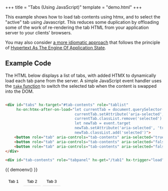 +++
title = "Tabs (Using JavaScript)"
template = "demo.html"
+++

This example shows how to load tab contents using htmx, and to select the "active" tab using Javascript.  This reduces
some duplication by offloading some of the work of re-rendering the tab HTML from your application server to your
clients' browsers.

You may also consider [a more idiomatic approach](@/examples/tabs-hateoas.md) that follows the principle of [Hypertext As The Engine Of Application State](https://en.wikipedia.org/wiki/HATEOAS).

## Example Code

The HTML below displays a list of tabs, with added HTMX to dynamically load each tab pane from the server.  A simple
JavaScript event handler uses the [`take` function](https://hyperscript.org/commands/take/) to switch the selected tab
when the content is swapped into the DOM.

```html

<div id="tabs" hx-target="#tab-contents" role="tablist"
     hx-on:htmx-after-on-load="let currentTab = document.querySelector('[aria-selected=true]');
                               currentTab.setAttribute('aria-selected', 'false')
                               currentTab.classList.remove('selected')
                               let newTab = event.target
                               newTab.setAttribute('aria-selected', 'true')
                               newTab.classList.add('selected')">
    <button role="tab" aria-controls="tab-contents" aria-selected="true" hx-get="/tab1" class="selected">Tab 1</button>
    <button role="tab" aria-controls="tab-contents" aria-selected="false" hx-get="/tab2">Tab 2</button>
    <button role="tab" aria-controls="tab-contents" aria-selected="false" hx-get="/tab3">Tab 3</button>
</div>

<div id="tab-contents" role="tabpanel" hx-get="/tab1" hx-trigger="load"></div>
```

{{ demoenv() }}

<div id="tabs" hx-target="#tab-contents" role="tablist"
     hx-on:htmx-after-on-load="console.log(event)
                               let currentTab = document.querySelector('[aria-selected=true]');
                                          currentTab.setAttribute('aria-selected', 'false')
                                          currentTab.classList.remove('selected')
                                          let newTab = event.target
                                          newTab.setAttribute('aria-selected', 'true')
                                          newTab.classList.add('selected')">
	<button role="tab" aria-controls="tab-contents" aria-selected="true" hx-get="/tab1" class="selected">Tab 1</button>
	<button role="tab" aria-controls="tab-contents" aria-selected="false" hx-get="/tab2">Tab 2</button>
	<button role="tab" aria-controls="tab-contents" aria-selected="false" hx-get="/tab3">Tab 3</button>
</div>

<div id="tab-contents" role="tabpanel" hx-get="/tab1" hx-trigger="load"></div>

<script src="https://unpkg.com/hyperscript.org"></script>
<script>
	onGet("/tab1", function() {
		return `
			<p>Commodo normcore truffaut VHS duis gluten-free keffiyeh iPhone taxidermy godard ramps anim pour-over.
			Pitchfork vegan mollit umami quinoa aute aliquip kinfolk eiusmod live-edge cardigan ipsum locavore.
			Polaroid duis occaecat narwhal small batch food truck.
			PBR&B venmo shaman small batch you probably haven't heard of them hot chicken readymade.
			Enim tousled cliche woke, typewriter single-origin coffee hella culpa.
			Art party readymade 90's, asymmetrical hell of fingerstache ipsum.</p>
		`});
	onGet("/tab2", function() {
		return `
			<p>Kitsch fanny pack yr, farm-to-table cardigan cillum commodo reprehenderit plaid dolore cronut meditation.
			Tattooed polaroid veniam, anim id cornhole hashtag sed forage.
			Microdosing pug kitsch enim, kombucha pour-over sed irony forage live-edge.
			Vexillologist eu nulla trust fund, street art blue bottle selvage raw denim.
			Dolore nulla do readymade, est subway tile affogato hammock 8-bit.
			Godard elit offal pariatur you probably haven't heard of them post-ironic.
			Prism street art cray salvia.</p>
		`
	});
	onGet("/tab3", function() {
		return `
			<p>Aute chia marfa echo park tote bag hammock mollit artisan listicle direct trade.
			Raw denim flexitarian eu godard etsy.
			Poke tbh la croix put a bird on it fixie polaroid aute cred air plant four loko gastropub swag non brunch.
			Iceland fanny pack tumeric magna activated charcoal bitters palo santo laboris quis consectetur cupidatat portland aliquip venmo.</p>
		`
	});

</script>

<style>

	#demo-canvas {
		display:none;
	}

	#tabs {
	}

	#tabs > button {
		border: none;
		display: inline-block;
		padding: 5px 10px;
		cursor:pointer;
		background-color: transparent;
		border: solid 3px rgba(0,0,0,0);
		border-bottom: solid 3px #eee;
	}

	#tabs > button:hover {
		color: var(--midBlue);
	}

	#tabs > button.selected {
		border: solid 3px var(--midBlue);
	}

	#tab-contents {
		padding:10px;
	}
</style>
